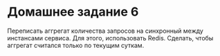 # Домашнее задание 6
Переписать аггрегат количества запросов на синхронный между инстансами сервиса.
Для этого, использовать Redis.
Сделать, чтобы аггрегат считался только по текущим суткам.
